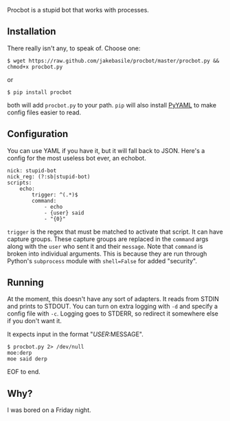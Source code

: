 Procbot is a stupid bot that works with processes.

## Installation

There really isn't any, to speak of. Choose one:

    $ wget https://raw.github.com/jakebasile/procbot/master/procbot.py && chmod+x procbot.py

or

    $ pip install procbot

both will add `procbot.py` to your path. `pip` will also install [PyYAML][] to make config files easier to read.

## Configuration

You can use YAML if you have it, but it will fall back to JSON. Here's a config for the most useless bot ever, an echobot.

    nick: stupid-bot
    nick_reg: (?:sb|stupid-bot)
    scripts:
        echo:
            trigger: ^(.*)$
            command:
                - echo
                - {user} said
                - "{0}"

`trigger` is the regex that must be matched to activate that script. It can have capture groups. These capture groups are replaced in the `command` args along with the `user` who sent it and their `message`. Note that `command` is broken into individual arguments. This is because they are run through Python's `subprocess` module with `shell=False` for added "security".

## Running

At the moment, this doesn't have any sort of adapters. It reads from STDIN and prints to STDOUT. You can turn on extra logging with `-d` and specify a config file with `-c`. Logging goes to STDERR, so redirect it somewhere else if you don't want it.

It expects input in the format "$USER:$MESSAGE". 

    $ procbot.py 2> /dev/null
    moe:derp
    moe said derp

EOF to end.

## Why?

I was bored on a Friday night.

[PyYAML]: http://pyyaml.org/wiki/PyYAML
